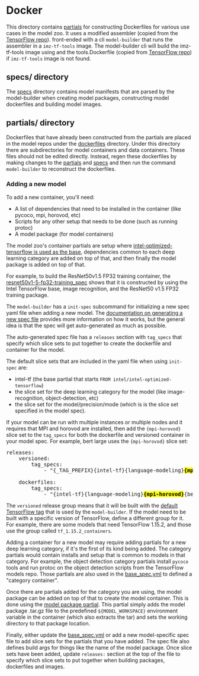 # Docker

This directory contains [partials](partials) for constructing Dockerfiles for
various use cases in the model zoo. It uses a modified assembler (copied from the
[TensorFlow repo](https://github.com/tensorflow/tensorflow/tree/master/tensorflow/tools/dockerfiles)).
front-ended with a cli `model-builder` that runs the assembler in a `imz-tf-tools` image. The model-builder cli
will build the imz-tf-tools image using and the tools.Dockerfile (copied from [TensorFlow repo](https://github.com/tensorflow/tensorflow/blob/master/tensorflow/tools/dockerfiles/tools.Dockerfile)) if `imz-tf-tools` image is not found.

## specs/ directory

The [specs](specs) directory contains model manifests that are parsed by the model-builder 
when creating model packages, constructing model dockerfiles and building model images.

## partials/ directory 

Dockerfiles that have already been constructed from the partials are placed in the 
model repos under the [dockerfiles](dockerfiles) directory. Under this directory there
are subdirectories for model containers and data containers. These files should not be edited directly. 
Instead, regen these dockerfiles by making changes to the [partials](partials) and [specs](specs)
and then run the command `model-builder` to reconstruct the dockerfiles.

### Adding a new model

To add a new container, you'll need:
* A list of dependencies that need to be installed in the container (like pycoco, mpi, horovod, etc)
* Scripts for any other setup that needs to be done (such as running protoc)
* A model package (for model containers)

The model zoo's container partials are setup where
[intel-optimized-tensorflow is used as the base](partials/tensorflow/tensorflow-base.partial.Dockerfile),
dependencies common to each deep learning category are added on top of that, and
then finally the model package is added on top of that.

For example, to build the ResNet50v1.5 FP32 training container, the 
[resnet50v1-5-fp32-training_spec](specs/resnet50v1-5-fp32-training_spec.yml)
shows that it is constructed by using the Intel TensorFlow base, image recognition,
and the ResNet50 v1.5 FP32 training package.

The `model-builder` has a `init-spec` subcommand for initializing a new spec
yaml file when adding a new model. The
[documentation on generating a new spec file](/tools/README.md#generating-a-new-spec-file)
provides more information on how it works, but the general idea is that
the spec will get auto-generated as much as possible.

The auto-generated spec file has a `releases` section with `tag_specs` that specify which
slice sets to put together to create the dockerfile and container for the model.

The default slice sets that are included in the yaml file when using `init-spec` are: 
* intel-tf (the base partial that starts `FROM intel/intel-optimized-tensorflow`)
* the slice set for the deep learning category for the model (like image-recognition, object-detection, etc)
* the slice set for the model/precision/mode (which is is the slice set specified in the model spec).

If your model can be run with multiple instances or multiple nodes and it requires that
MPI and horovod are installed, then add the `{mpi-horovod}` slice set to the `tag_specs`
for both the dockerfile and versioned container in your model spec. For example, bert large
uses the `{mpi-horovod}` slice set:

<pre>
releases:
    versioned:
        tag_specs:
            - "{_TAG_PREFIX}{intel-tf}{language-modeling}<mark><b>{mpi-horovod}</b></mark>{bert-large-fp32-training}"

    dockerfiles:
        tag_specs:
            - "{intel-tf}{language-modeling}<mark><b>{mpi-horovod}</b></mark>{bert-large-fp32-training}"
</pre>

The `versioned` release group means that it will be built with the
[default TensorFlow tag](tools/scripts/model-builder#L745)
that is used by the `model-builder`. If the model need to be built with
a specific version of TensorFlow, define a different group for it. For
example, there are some models that need TensorFlow 1.15.2, and those
use the group called `tf_1.15.2_containers`.

Adding a container for a new model may require adding partials for a new
deep learning category, if it's the first of its kind being added. The category
partials would contain installs and setup that is common to models in that category.
For example, the object detection category partials install `pycoco` tools and run
protoc on the object detection scripts from the TensorFlow models repo. Those
partials are also used in the [base_spec.yml](specs/base_spec.yml) to defined a "category
container".

Once there are partials added for the category you are using, the model
package can be added on top of that to create the model container. This is done
using the [model package partial](partials/model_package.partial.Dockerfile).
This partial simply adds the model package .tar.gz file to the predefined `${MODEL_WORKSPACE}` environment variable in the
container (which also extracts the tar) and sets the working directory to that
package location.

Finally, either update the [base_spec.yml](specs/base_spec.yml) or add a new model-specific 
spec file to add slice sets for the partials that you have added. The spec file also defines 
build args for things like the name of the model package. Once slice sets have been added, 
update `releases:` section at the top of the file to specify which slice sets to put together 
when building packages, dockerfiles and images.
